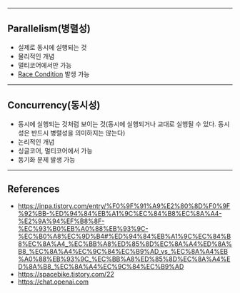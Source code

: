 ___
## Parallelism(병렬성)

- 실제로 동시에 실행되는 것
- 물리적인 개념
- 멀티코어에서만 가능
- [Race Condition](Race%20Condition.md) 발생 가능

---

## Concurrency(동시성)

- 동시에 실행되는 것처럼 보이는 것(동시에 실행되거나 교대로 실행될 수 있다. 동시성은 반드시 병렬성을 의미하지는 않는다)
- 논리적인 개념
- 싱글코어, 멀티코어에서 가능
- 동기화 문제 발생 가능

---

## References

- https://inpa.tistory.com/entry/%F0%9F%91%A9%E2%80%8D%F0%9F%92%BB-%ED%94%84%EB%A1%9C%EC%84%B8%EC%8A%A4-%E2%9A%94%EF%B8%8F-%EC%93%B0%EB%A0%88%EB%93%9C-%EC%B0%A8%EC%9D%B4#%ED%94%84%EB%A1%9C%EC%84%B8%EC%8A%A4_%EC%BB%A8%ED%85%8D%EC%8A%A4%ED%8A%B8_%EC%8A%A4%EC%9C%84%EC%B9%AD_vs_%EC%8A%A4%EB%A0%88%EB%93%9C_%EC%BB%A8%ED%85%8D%EC%8A%A4%ED%8A%B8_%EC%8A%A4%EC%9C%84%EC%B9%AD
- https://spacebike.tistory.com/22
- https://chat.openai.com
